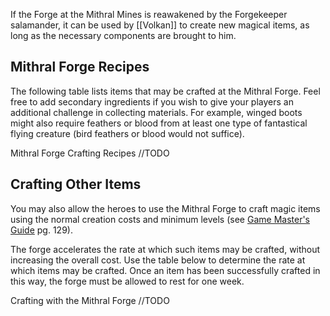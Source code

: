 If the Forge at the Mithral Mines is reawakened by the Forgekeeper salamander, it can be used by [[Volkan]] to create new magical items, as long as the necessary components are brought to him.

## Mithral Forge Recipes
The following table lists items that may be crafted at the Mithral Forge. Feel free to add secondary ingredients if you wish to give your players an additional challenge in collecting materials. For example, winged boots might also require feathers or blood from at least one type of fantastical flying creature (bird feathers or blood would not suffice).

Mithral Forge Crafting Recipes
//TODO
## Crafting Other Items
You may also allow the heroes to use the Mithral Forge to craft magic items using the normal creation costs and minimum levels (see [Game Master's Guide](http://localhost:5000/book.html#DMG) pg. 129).

The forge accelerates the rate at which such items may be crafted, without increasing the overall cost. Use the table below to determine the rate at which items may be crafted. Once an item has been successfully crafted in this way, the forge must be allowed to rest for one week.

Crafting with the Mithral Forge
//TODO